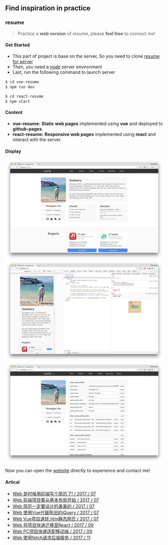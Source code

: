 ## Find inspiration in practice

### resume
> Practice a **web version** of resume, please **feel free** to connect me!

#### Get Started

- This part of project is base on the server, So you need to clone [resume for server](https://github.com/coderZsq/coderZsq.practice.server/tree/master/resume) 
- Then, you need a [node](https://nodejs.org/en/) server environment
- Last, run the following command to launch server

```
$ cd vue-resume
$ npm run dev
```
```
$ cd react-resume
$ npm start
```

#### Content

- **vue-resume:** **Static web pages** implemented using **vue** and deployed to **github-pages**.
- **react-resume:** **Responsive web pages** implemented using **react** and interact with the server.

#### Display

<img src="./resume/contents/img1.png">
<img src="./resume/contents/img2.png">
<img src="./resume/contents/img3.png">

Now you can open the [website](https://coderzsq.github.io/coderZsq.practice.web/#/) directly to experience and contact me!

#### Artical

- [Web 是时候用前端写个简历了! / 2017 / 07](https://coderzsq.github.io/2017/07/Web-%E6%98%AF%E6%97%B6%E5%80%99%E7%94%A8%E5%89%8D%E7%AB%AF%E5%86%99%E4%B8%AA%E7%AE%80%E5%8E%86%E4%BA%86!/)
- [Web 前端项目要从基本布局开始 / 2017 / 07](https://coderzsq.github.io/2017/07/Web-%E5%89%8D%E7%AB%AF%E9%A1%B9%E7%9B%AE%E8%A6%81%E4%BB%8E%E5%9F%BA%E6%9C%AC%E5%B8%83%E5%B1%80%E5%BC%80%E5%A7%8B/)
- [Web 简历一定要设计的美美的 / 2017 / 07](https://coderzsq.github.io/2017/07/Web-%E7%AE%80%E5%8E%86%E4%B8%80%E5%AE%9A%E8%A6%81%E8%AE%BE%E8%AE%A1%E7%9A%84%E7%BE%8E%E7%BE%8E%E7%9A%84/)
- [Web 使用Vue代替陈旧的jQuery / 2017 / 07](https://coderzsq.github.io/2017/07/Web-%E4%BD%BF%E7%94%A8Vue%E4%BB%A3%E6%9B%BF%E9%99%88%E6%97%A7%E7%9A%84jQuery/)
- [Web Vue项目速转.htm静态网页 / 2017 / 07](https://coderzsq.github.io/2017/07/Web-Vue%E9%A1%B9%E7%9B%AE%E9%80%9F%E8%BD%AC.htm%E9%9D%99%E6%80%81%E7%BD%91%E9%A1%B5/)
- [Web 将项目快速迁移至React / 2017 / 09](https://coderzsq.github.io/2017/09/Web-%E5%B0%86%E9%A1%B9%E7%9B%AE%E5%BF%AB%E9%80%9F%E8%BF%81%E7%A7%BB%E8%87%B3React/)
- [Web PC项目快速适配移动端 / 2017 / 09](https://coderzsq.github.io/2017/09/Web-PC%E9%A1%B9%E7%9B%AE%E5%BF%AB%E9%80%9F%E9%80%82%E9%85%8D%E7%A7%BB%E5%8A%A8%E7%AB%AF/)
- [Web 使用fetch请求后端服务 / 2017 / 11](https://coderzsq.github.io/2017/11/Web-%E4%BD%BF%E7%94%A8fetch%E8%AF%B7%E6%B1%82%E5%90%8E%E7%AB%AF%E6%9C%8D%E5%8A%A1/)